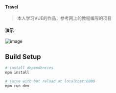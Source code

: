 #### Travel

> 本人学习VUE的作品，参考网上的教程编写的项目

#### 演示

![image](https://raw.githubusercontent.com/SexyPhoenix/Travel/master/static/1.gif)

## Build Setup

``` bash
# install dependencies
npm install

# serve with hot reload at localhost:8080
npm run dev

